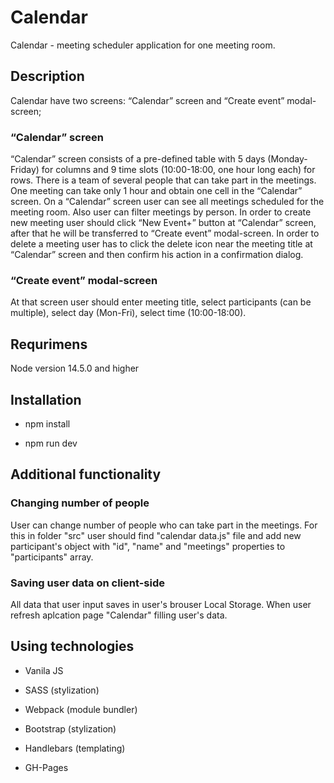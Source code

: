 # Calendar
Calendar - 
meeting scheduler application for one meeting room.

Description
-------------------------
Calendar have two screens: “Calendar” screen and “Create event” modal-screen;

### “Calendar” screen
“Calendar” screen consists of a pre-defined table with 5 days (Monday-Friday) for columns and 9 time slots (10:00-18:00, one hour long each) for rows.
There is a team of several people that can take part in the meetings.
One meeting can take only 1 hour and obtain one cell in the “Calendar” screen.
On a “Calendar” screen user can see all meetings scheduled for the meeting room. Also user can filter meetings by person.
In order to create new meeting user should click “New Event+” button at “Calendar” screen, after that he will be transferred to “Create event” modal-screen.
In order to delete a meeting user has to click the delete icon near the meeting title at “Calendar” screen and then confirm his action in a confirmation dialog.

### “Create event” modal-screen
At that screen user should enter meeting title, select participants (can be multiple), select day (Mon-Fri), select time (10:00-18:00).

Requrimens
-------------------------
Node version 14.5.0 and higher 

Installation
-------------------------
+ npm install

+ npm run dev

Additional functionality
-------------------------

### Changing number of people

User can change number of people who can take part in the meetings. 
For this in folder "src" user should find "calendar data.js" file and add new participant's object with "id", "name" and "meetings" properties to "participants" array.

### Saving user data on client-side

All data that user input saves in user's brouser Local Storage. When user refresh aplcation page "Calendar" filling user's data.

Using technologies
-------------------------
+ Vanila JS

+ SASS (stylization)

+ Webpack (module bundler)

+ Bootstrap (stylization)

+ Handlebars (templating)

+ GH-Pages
